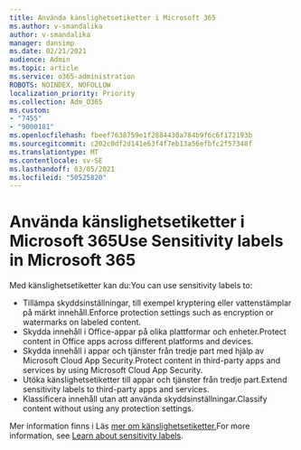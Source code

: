 ```yaml
---
title: Använda känslighetsetiketter i Microsoft 365
ms.author: v-smandalika
author: v-smandalika
manager: dansimp
ms.date: 02/21/2021
audience: Admin
ms.topic: article
ms.service: o365-administration
ROBOTS: NOINDEX, NOFOLLOW
localization_priority: Priority
ms.collection: Adm_O365
ms.custom:
- "7455"
- "9000181"
ms.openlocfilehash: fbeef7638759e1f2884430a784b9f6c6f172193b
ms.sourcegitcommit: c202c0df2d141e63f4f7eb13a56efbfc2f57348f
ms.translationtype: MT
ms.contentlocale: sv-SE
ms.lasthandoff: 03/05/2021
ms.locfileid: "50525820"
---
```

# <a name="use-sensitivity-labels-in-microsoft-365"></a><span data-ttu-id="1d6a4-102">Använda känslighetsetiketter i Microsoft 365</span><span class="sxs-lookup"><span data-stu-id="1d6a4-102">Use Sensitivity labels in Microsoft 365</span></span>

<span data-ttu-id="1d6a4-103">Med känslighetsetiketter kan du:</span><span class="sxs-lookup"><span data-stu-id="1d6a4-103">You can use sensitivity labels to:</span></span>
- <span data-ttu-id="1d6a4-104">Tillämpa skyddsinställningar, till exempel kryptering eller vattenstämplar på märkt innehåll.</span><span class="sxs-lookup"><span data-stu-id="1d6a4-104">Enforce protection settings such as encryption or watermarks on labeled content.</span></span>
- <span data-ttu-id="1d6a4-105">Skydda innehåll i Office-appar på olika plattformar och enheter.</span><span class="sxs-lookup"><span data-stu-id="1d6a4-105">Protect content in Office apps across different platforms and devices.</span></span>
- <span data-ttu-id="1d6a4-106">Skydda innehåll i appar och tjänster från tredje part med hjälp av Microsoft Cloud App Security.</span><span class="sxs-lookup"><span data-stu-id="1d6a4-106">Protect content in third-party apps and services by using Microsoft Cloud App Security.</span></span>
- <span data-ttu-id="1d6a4-107">Utöka känslighetsetiketter till appar och tjänster från tredje part.</span><span class="sxs-lookup"><span data-stu-id="1d6a4-107">Extend sensitivity labels to third-party apps and services.</span></span>
- <span data-ttu-id="1d6a4-108">Klassificera innehåll utan att använda skyddsinställningar.</span><span class="sxs-lookup"><span data-stu-id="1d6a4-108">Classify content without using any protection settings.</span></span>

<span data-ttu-id="1d6a4-109">Mer information finns i Läs [mer om känslighetsetiketter.](https://docs.microsoft.com/microsoft-365/compliance/sensitivity-labels)</span><span class="sxs-lookup"><span data-stu-id="1d6a4-109">For more information, see [Learn about sensitivity labels](https://docs.microsoft.com/microsoft-365/compliance/sensitivity-labels).</span></span>